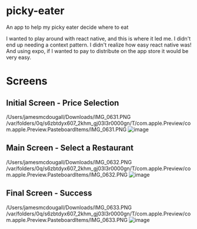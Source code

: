 # picky-eater
An app to help my picky eater decide where to eat

I wanted to play around with react native, and this is where it led me. I didn't end up needing a context pattern. I didn't realize how easy react native was! And using expo, if I wanted to pay to distribute on the app store it would be very easy.

# Screens

## Initial Screen - Price Selection
/Users/jamesmcdougall/Downloads/IMG_0631.PNG
/var/folders/0q/s6zbtdyx607_2khm_gj03l3r0000gn/T/com.apple.Preview/com.apple.Preview.PasteboardItems/IMG_0631.PNG
![image](https://user-images.githubusercontent.com/30812395/131265393-044f66d5-0f67-4549-aa69-de4b0be6b87f.png)

## Main Screen - Select a Restaurant
/Users/jamesmcdougall/Downloads/IMG_0632.PNG
/var/folders/0q/s6zbtdyx607_2khm_gj03l3r0000gn/T/com.apple.Preview/com.apple.Preview.PasteboardItems/IMG_0632.PNG
![image](https://user-images.githubusercontent.com/30812395/131265396-2dbbcea5-8543-485b-992a-3130eed00edb.png)

## Final Screen - Success
/Users/jamesmcdougall/Downloads/IMG_0633.PNG
/var/folders/0q/s6zbtdyx607_2khm_gj03l3r0000gn/T/com.apple.Preview/com.apple.Preview.PasteboardItems/IMG_0633.PNG
![image](https://user-images.githubusercontent.com/30812395/131265401-07c77633-d2df-42ed-9717-ddab87c737ae.png)
